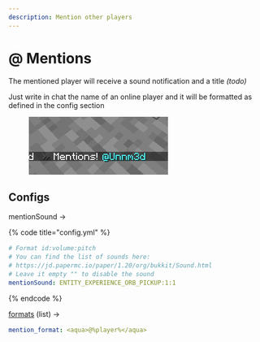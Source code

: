 ```yaml
---
description: Mention other players
---
```


# @      Mentions

The mentioned player will receive a sound notification and a title _(todo)_

Just write in chat the name of an online player and it will be formatted as defined in the config section

<figure><img src="../.gitbook/assets/redischat_mentions (1).png" alt=""><figcaption></figcaption></figure>

## Configs

mentionSound ->

{% code title="config.yml" %}
```yaml
# Format id:volume:pitch
# You can find the list of sounds here: 
# https://jd.papermc.io/paper/1.20/org/bukkit/Sound.html
# Leave it empty "" to disable the sound
mentionSound: ENTITY_EXPERIENCE_ORB_PICKUP:1:1
```
{% endcode %}

[formats](chat-formats.md) (list) ->&#x20;

```yaml
mention_format: <aqua>@%player%</aqua>
```
